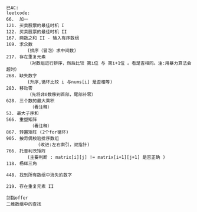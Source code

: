     已AC:
	leetcode:
	66.  加一
	121. 买卖股票的最佳时机 I
	122. 买卖股票的最佳时机 II
	167. 两数之和 II - 输入有序数组
	169. 求众数
			(排序（冒泡）求中间数)
	217. 存在重复元素
			（对数组进行排序，然后比较 第i位 与 第i+1位 。看是否相同。注:用暴力算法会超时）
	268. 缺失数字
			(升序,循环比较 i 与nums[i] 是否相等)		
	283. 移动零
			（先将非0数移到首部，尾部补零）
	628. 三个数的最大乘积
			 （看注释）
	53. 最大子序和
	566. 重塑矩阵
			 （看注释）
	867. 转置矩阵 (2个for循环)
	905. 按奇偶校验排序数组
				(改进:左右索引，双指针)
	766. 托普利茨矩阵
			(主要判断 : matrix[i][j] != matrix[i+1][j+1] 是否正确 )
	118. 杨辉三角
	
	448. 找到所有数组中消失的数字
	
	219. 存在重复元素 II
	
	剑指offer
	二维数组中的查找
	